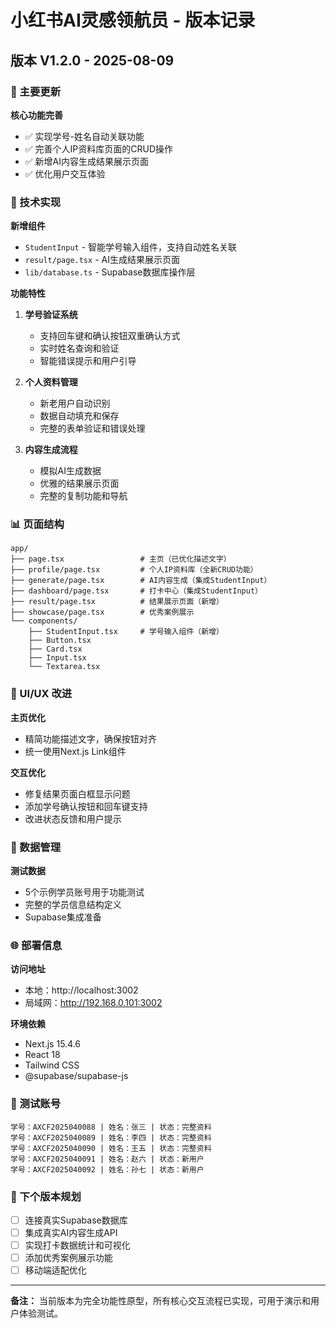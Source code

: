 # 小红书AI灵感领航员 - 版本记录

## 版本 V1.2.0 - 2025-08-09

### 🎯 主要更新

**核心功能完善**
- ✅ 实现学号-姓名自动关联功能
- ✅ 完善个人IP资料库页面的CRUD操作
- ✅ 新增AI内容生成结果展示页面
- ✅ 优化用户交互体验

### 🔧 技术实现

**新增组件**
- `StudentInput` - 智能学号输入组件，支持自动姓名关联
- `result/page.tsx` - AI生成结果展示页面
- `lib/database.ts` - Supabase数据库操作层

**功能特性**
1. **学号验证系统**
   - 支持回车键和确认按钮双重确认方式
   - 实时姓名查询和验证
   - 智能错误提示和用户引导

2. **个人资料管理**
   - 新老用户自动识别
   - 数据自动填充和保存
   - 完整的表单验证和错误处理

3. **内容生成流程**
   - 模拟AI生成数据
   - 优雅的结果展示页面
   - 完整的复制功能和导航

### 📊 页面结构

```
app/
├── page.tsx                 # 主页（已优化描述文字）
├── profile/page.tsx         # 个人IP资料库（全新CRUD功能）
├── generate/page.tsx        # AI内容生成（集成StudentInput）
├── dashboard/page.tsx       # 打卡中心（集成StudentInput）
├── result/page.tsx          # 结果展示页面（新增）
├── showcase/page.tsx        # 优秀案例展示
└── components/
    ├── StudentInput.tsx     # 学号输入组件（新增）
    ├── Button.tsx
    ├── Card.tsx
    ├── Input.tsx
    └── Textarea.tsx
```

### 🎨 UI/UX 改进

**主页优化**
- 精简功能描述文字，确保按钮对齐
- 统一使用Next.js Link组件

**交互优化**
- 修复结果页面白框显示问题
- 添加学号确认按钮和回车键支持
- 改进状态反馈和用户提示

### 💾 数据管理

**测试数据**
- 5个示例学员账号用于功能测试
- 完整的学员信息结构定义
- Supabase集成准备

### 🌐 部署信息

**访问地址**
- 本地：http://localhost:3002
- 局域网：http://192.168.0.101:3002

**环境依赖**
- Next.js 15.4.6
- React 18
- Tailwind CSS
- @supabase/supabase-js

### 🧪 测试账号

```
学号：AXCF2025040088 | 姓名：张三 | 状态：完整资料
学号：AXCF2025040089 | 姓名：李四 | 状态：完整资料  
学号：AXCF2025040090 | 姓名：王五 | 状态：完整资料
学号：AXCF2025040091 | 姓名：赵六 | 状态：新用户
学号：AXCF2025040092 | 姓名：孙七 | 状态：新用户
```

### 📝 下个版本规划

- [ ] 连接真实Supabase数据库
- [ ] 集成真实AI内容生成API  
- [ ] 实现打卡数据统计和可视化
- [ ] 添加优秀案例展示功能
- [ ] 移动端适配优化

---

**备注：** 当前版本为完全功能性原型，所有核心交互流程已实现，可用于演示和用户体验测试。
